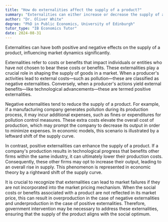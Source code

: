 ```yaml
---
title: "How do externalities affect the supply of a product?"
summary: "Externalities can either increase or decrease the supply of a product, depending on whether they are positive or negative."
author: "Dr. Oliver White"
degree: "PhD in Public Economics, University of Edinburgh"
tutor_type: "IB Economics Tutor"
date: 2024-08-31
---
```


Externalities can have both positive and negative effects on the supply of a product, influencing market dynamics significantly.

Externalities refer to costs or benefits that impact individuals or entities who have not chosen to bear these costs or benefits. These externalities play a crucial role in shaping the supply of goods in a market. When a producer's activities lead to external costs—such as pollution—these are classified as negative externalities. Conversely, when a producer's actions yield external benefits—like technological advancements—these are termed positive externalities.

Negative externalities tend to reduce the supply of a product. For example, if a manufacturing company generates pollution during its production process, it may incur additional expenses, such as fines or expenditures for pollution control measures. These extra costs elevate the overall cost of production, which may prompt the company to decrease its output in order to minimize expenses. In economic models, this scenario is illustrated by a leftward shift of the supply curve.

In contrast, positive externalities can enhance the supply of a product. If a company's production results in technological progress that benefits other firms within the same industry, it can ultimately lower their production costs. Consequently, these other firms may opt to increase their output, leading to an overall rise in supply. This phenomenon is represented in economic theory by a rightward shift of the supply curve.

It is crucial to recognize that externalities can lead to market failures if they are not incorporated into the market pricing mechanism. When the social costs or benefits associated with a product are not reflected in its market price, this can result in overproduction in the case of negative externalities and underproduction in the case of positive externalities. Therefore, government intervention may be necessary to address these externalities, ensuring that the supply of the product aligns with the social optimum.
    